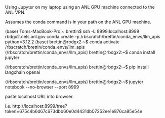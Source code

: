 Using Jupyter on my laptop using an ANL GPU machine connected to the ANL VPN.

Assumes the conda command is in your path on the ANL GPU machine. 

(base) Toms-MacBook-Pro:~ brettin$ ssh -L 8999:localhost:8999 rbdgx2.cels.anl.gov
conda create -p /rbscratch/brettin/conda_envs/llm_apis python=3.12.2
(base) brettin@rbdgx2:~$ conda activate /rbscratch/brettin/conda_envs/llm_apis
(/rbscratch/brettin/conda_envs/llm_apis) brettin@rbdgx2:~$ conda install jupyter


(/rbscratch/brettin/conda_envs/llm_apis) brettin@rbdgx2:~$ pip install langchain openai






(/rbscratch/brettin/conda_envs/llm_apis) brettin@rbdgx2:~$ jupyter notebook --no-browser --port 8999

paste localhost URL into browser.

i.e. http://localhost:8999/tree?token=675c4b6d67c673dbb60e0d4431db07252ee1e876ca95e54e
